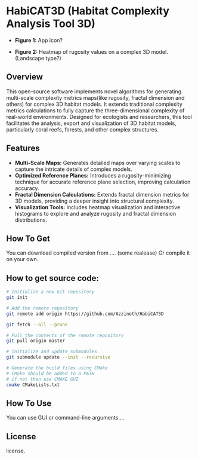 # HabiCAT3D (Habitat Complexity Analysis Tool 3D)

- **Figure 1:** App icon?

- **Figure 2:** Heatmap of rugosity values on a complex 3D model.(Landscape type?)

## Overview
This open-source software implements novel algorithms for generating multi-scale complexity metrics maps(like rugosity, fractal dimension and others) for complex 3D habitat models.
It extends traditional complexity metrics calculations to fully capture the three-dimensional complexity of real-world environments.
Designed for ecologists and researchers, this tool facilitates the analysis, export and visualization of 3D habitat models, particularly coral reefs, forests, and other complex structures.

## Features
- **Multi-Scale Maps:** Generates detailed maps over varying scales to capture the intricate details of complex models.
- **Optimized Reference Planes:** Introduces a rugosity-minimizing technique for accurate reference plane selection, improving calculation accuracy.
- **Fractal Dimension Calculations:** Extends fractal dimension metrics for 3D models, providing a deeper insight into structural complexity.
- **Visualization Tools:** Includes heatmap visualization and interactive histograms to explore and analyze rugosity and fractal dimension distributions.

## How To Get
You can download compiled version from .... (some realease)
Or compile it on your own.

## How to get source code:
```bash
# Initialize a new Git repository
git init

# Add the remote repository
git remote add origin https://github.com/Azzinoth/HabiCAT3D

git fetch --all --prune

# Pull the contents of the remote repository
git pull origin master

# Initialize and update submodules
git submodule update --init --recursive

# Generate the build files using CMake
# CMake should be added to a PATH
# if not then use CMAKE GUI
cmake CMakeLists.txt
```

## How To Use
You can use GUI or command-line arguments....

## License
license.
